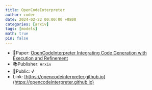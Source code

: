 ```yaml
---
title: OpenCodeInterpreter
author: coder
date: 2024-02-22 00:00:00 +0800
categories: [arxiv]
tags: [models]
math: true
pin: false
---
```

- 📙Paper: [OpenCodeInterpreter Integrating Code Generation with Execution and Refinement](https://arxiv.org/abs/2402.14658)
- 📚Publisher: `Arxiv`
- 🔑Public: √
- Link: [https://opencodeinterpreter.github.io](https://opencodeinterpreter.github.io)
